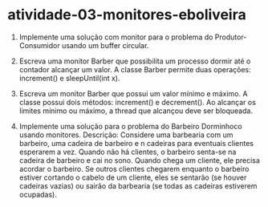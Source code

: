 # atividade-03-monitores-eboliveira

1. Implemente uma solução com monitor para o problema do Produtor-Consumidor usando um buffer circular.

2. Escreva uma monitor Barber que possibilita um processo dormir até o contador alcançar um valor. A classe Barber permite duas operações: increment() e sleepUntil(int x).

3. Escreva um monitor Barber que possui um valor mı́nimo e máximo. A classe possui dois métodos: increment() e decrement(). Ao alcançar os limites mı́nimo ou máximo, a thread que alcançou deve ser bloqueada.

4. Implemente uma solução para o problema do Barbeiro Dorminhoco usando monitores. Descrição: Considere uma barbearia com um barbeiro, uma cadeira de barbeiro e n cadeiras para eventuais clientes esperarem a vez. Quando não há clientes, o barbeiro senta-se na cadeira de barbeiro e cai no sono. Quando chega um cliente, ele precisa acordar o barbeiro. Se outros clientes chegarem enquanto o barbeiro estiver cortando o cabelo de um cliente, eles se sentarão (se houver cadeiras vazias) ou sairão da barbearia (se todas as cadeiras estiverem ocupadas).
